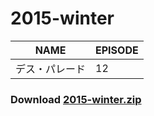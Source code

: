 # 2015-winter
| NAME | EPISODE |
| --- | --- |
| デス・パレード | 12 |

### Download [2015-winter.zip](https://github.com/OtaDou/danmaku-archive/archive/refs/heads/2015-winter.zip)